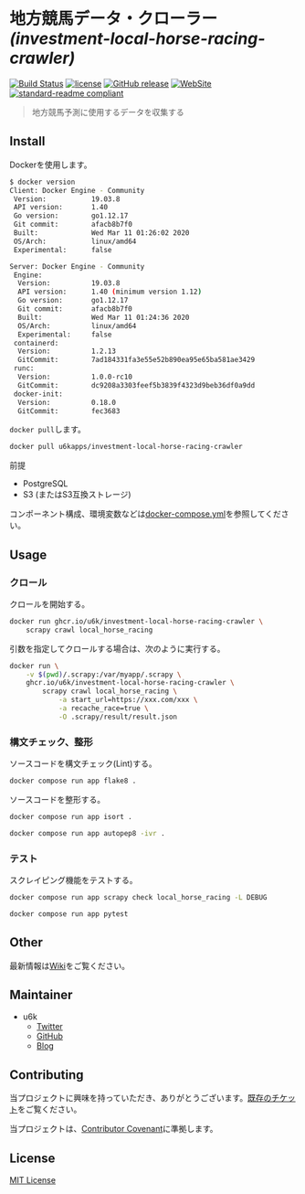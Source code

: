 # 地方競馬データ・クローラー _(investment-local-horse-racing-crawler)_

[![Build Status](https://travis-ci.org/u6k/investment-local-horse-racing-crawler.svg?branch=master)](https://travis-ci.org/u6k/investment-local-horse-racing-crawler)
[![license](https://img.shields.io/github/license/u6k/investment-local-horse-racing-crawler.svg)](https://github.com/u6k/investment-local-horse-racing-crawler/blob/master/LICENSE)
[![GitHub release](https://img.shields.io/github/release/u6k/investment-local-horse-racing-crawler.svg)](https://github.com/u6k/investment-local-horse-racing-crawler/releases)
[![WebSite](https://img.shields.io/website-up-down-green-red/https/shields.io.svg?label=u6k.Redmine)](https://redmine.u6k.me/projects/investment-local-horse-racing-crawler)
[![standard-readme compliant](https://img.shields.io/badge/readme%20style-standard-brightgreen.svg?style=flat-square)](https://github.com/RichardLitt/standard-readme)

> 地方競馬予測に使用するデータを収集する

## Install

Dockerを使用します。

```bash
$ docker version
Client: Docker Engine - Community
 Version:           19.03.8
 API version:       1.40
 Go version:        go1.12.17
 Git commit:        afacb8b7f0
 Built:             Wed Mar 11 01:26:02 2020
 OS/Arch:           linux/amd64
 Experimental:      false

Server: Docker Engine - Community
 Engine:
  Version:          19.03.8
  API version:      1.40 (minimum version 1.12)
  Go version:       go1.12.17
  Git commit:       afacb8b7f0
  Built:            Wed Mar 11 01:24:36 2020
  OS/Arch:          linux/amd64
  Experimental:     false
 containerd:
  Version:          1.2.13
  GitCommit:        7ad184331fa3e55e52b890ea95e65ba581ae3429
 runc:
  Version:          1.0.0-rc10
  GitCommit:        dc9208a3303feef5b3839f4323d9beb36df0a9dd
 docker-init:
  Version:          0.18.0
  GitCommit:        fec3683
```

`docker pull`します。

```bash
docker pull u6kapps/investment-local-horse-racing-crawler
```

前提

- PostgreSQL
- S3 (またはS3互換ストレージ)

コンポーネント構成、環境変数などは[docker-compose.yml](https://github.com/u6k/investment-local-horse-racing-crawler/blob/master/docker-compose.yml)を参照してください。

## Usage

### クロール

クロールを開始する。

```bash
docker run ghcr.io/u6k/investment-local-horse-racing-crawler \
    scrapy crawl local_horse_racing
```

引数を指定してクロールする場合は、次のように実行する。

```bash
docker run \
    -v $(pwd)/.scrapy:/var/myapp/.scrapy \
    ghcr.io/u6k/investment-local-horse-racing-crawler \
        scrapy crawl local_horse_racing \
            -a start_url=https://xxx.com/xxx \
            -a recache_race=true \
            -O .scrapy/result/result.json
```

### 構文チェック、整形

ソースコードを構文チェック(Lint)する。

```bash
docker compose run app flake8 .
```

ソースコードを整形する。

```bash
docker compose run app isort .
```

```bash
docker compose run app autopep8 -ivr .
```

### テスト

スクレイピング機能をテストする。

```bash
docker compose run app scrapy check local_horse_racing -L DEBUG
```

```bash
docker compose run app pytest
```

## Other

最新情報は[Wiki](https://redmine.u6k.me/projects/investment-local-horse-racing-crawler/wiki/Wiki)をご覧ください。

## Maintainer

- u6k
  - [Twitter](https://twitter.com/u6k_yu1)
  - [GitHub](https://github.com/u6k)
  - [Blog](https://blog.u6k.me/)

## Contributing

当プロジェクトに興味を持っていただき、ありがとうございます。[既存のチケット](https://redmine.u6k.me/projects/investment-local-horse-racing-crawler/issues/)をご覧ください。

当プロジェクトは、[Contributor Covenant](https://www.contributor-covenant.org/version/1/4/code-of-conduct)に準拠します。

## License

[MIT License](https://github.com/u6k/investment-local-horse-racing-crawler/blob/master/LICENSE)
